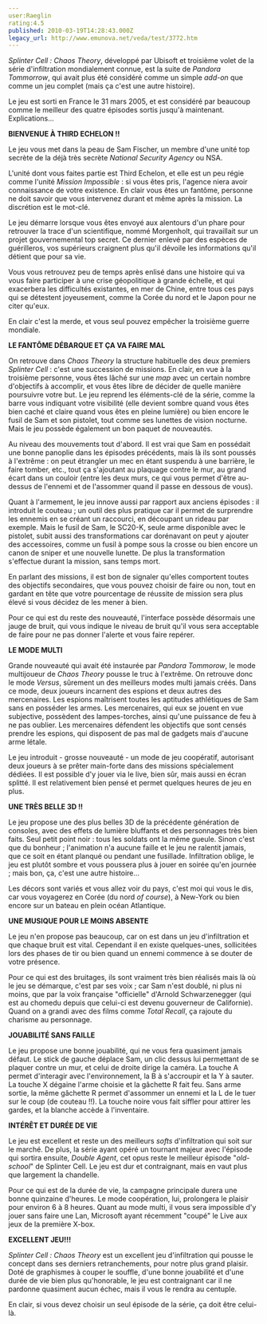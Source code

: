 ```yaml
---
user:Raeglin
rating:4.5
published: 2010-03-19T14:28:43.000Z
legacy_url: http://www.emunova.net/veda/test/3772.htm
---
```

_Splinter Cell : Chaos Theory_, développé par Ubisoft et troisième volet de la série d'infiltration mondialement connue, est la suite de _Pandora Tommorrow_, qui avait plus été considéré comme un simple _add-on_ que comme un jeu complet (mais ça c'est une autre histoire).  

Le jeu est sorti en France le 31 mars 2005, et est considéré par beaucoup comme le meilleur des quatre épisodes sortis jusqu'à maintenant. Explications...  

  

**BIENVENUE À THIRD ECHELON !!**  

  

Le jeu vous met dans la peau de Sam Fischer, un membre d'une unité top secrète de la déjà très secrète _National Security Agency_ ou NSA.  

L'unité dont vous faites partie est Third Echelon, et elle est un peu régie comme l'unité _Mission Impossible_ : si vous êtes pris, l'agence niera avoir connaissance de votre existence. En clair vous êtes un fantôme, personne ne doit savoir que vous intervenez durant et même après la mission. La discrétion est le mot-clé.  

Le jeu démarre lorsque vous êtes envoyé aux alentours d'un phare pour retrouver la trace d'un scientifique, nommé Morgenholt, qui travaillait sur un projet gouvernemental top secret. Ce dernier enlevé par des espèces de guérilleros, vos supérieurs craignent plus qu'il dévoile les informations qu'il détient que pour sa vie.  

Vous vous retrouvez peu de temps après enlisé dans une histoire qui va vous faire participer à une crise géopolitique à grande échelle, et qui exacerbera les difficultés existantes, en mer de Chine, entre tous ces pays qui se détestent joyeusement, comme la Corée du nord et le Japon pour ne citer qu'eux.  

En clair c'est la merde, et vous seul pouvez empêcher la troisième guerre mondiale.  

  

**LE FANTÔME DÉBARQUE ET ÇA VA FAIRE MAL**  

  

On retrouve dans _Chaos Theory_ la structure habituelle des deux premiers _Splinter Cell_ : c'est une succession de missions. En clair, en vue à la troisième personne, vous êtes lâché sur une _map_ avec un certain nombre d'objectifs à accomplir, et vous êtes libre de décider de quelle manière poursuivre votre but. Le jeu reprend les éléments-clé de la série, comme la barre vous indiquant votre visibilité (elle devient sombre quand vous êtes bien caché et claire quand vous êtes en pleine lumière) ou bien encore le fusil de Sam et son pistolet, tout comme ses lunettes de vision nocturne. Mais le jeu possède également un bon paquet de nouveautés.  

Au niveau des mouvements tout d'abord. Il est vrai que Sam en possédait une bonne panoplie dans les épisodes précédents, mais là ils sont poussés à l'extrême : on peut étrangler un mec en étant suspendu à une barrière, le faire tomber, etc., tout ça s'ajoutant au plaquage contre le mur, au grand écart dans un couloir (entre les deux murs, ce qui vous permet d'être au-dessus de l'ennemi et de l'assommer quand il passe en dessous de vous).  

Quant à l'armement, le jeu innove aussi par rapport aux anciens épisodes : il introduit le couteau ; un outil des plus pratique car il permet de surprendre les ennemis en se créant un raccourci, en découpant un rideau par exemple. Mais le fusil de Sam, le SC20-K, seule arme disponible avec le pistolet, subit aussi des transformations car dorénavant on peut y ajouter des accessoires, comme un fusil à pompe sous la crosse ou bien encore un canon de sniper et une nouvelle lunette. De plus la transformation s'effectue durant la mission, sans temps mort.  

En parlant des missions, il est bon de signaler qu'elles comportent toutes des objectifs secondaires, que vous pouvez choisir de faire ou non, tout en gardant en tête que votre pourcentage de réussite de mission sera plus élevé si vous décidez de les mener à bien.  

Pour ce qui est du reste des nouveauté, l'interface possède désormais une jauge de bruit, qui vous indique le niveau de bruit qu'il vous sera acceptable de faire pour ne pas donner l'alerte et vous faire repérer.  

  

**LE MODE MULTI**  

  

Grande nouveauté qui avait été instaurée par _Pandora Tommorow_, le mode multijoueur de _Chaos Theory_ pousse le truc à l'extrême. On retrouve donc le mode _Versus_, sûrement un des meilleurs modes multi jamais créés. Dans ce mode, deux joueurs incarnent des espions et deux autres des mercenaires. Les espions maîtrisent toutes les aptitudes athlétiques de Sam sans en posséder les armes. Les mercenaires, qui eux se jouent en vue subjective, possèdent des lampes-torches, ainsi qu'une puissance de feu à ne pas oublier. Les mercenaires défendent les objectifs que sont censés prendre les espions, qui disposent de pas mal de gadgets mais d'aucune arme létale.  

Le jeu introduit - grosse nouveauté - un mode de jeu coopératif, autorisant deux joueurs à se prêter main-forte dans des missions spécialement dédiées. Il est possible d'y jouer via le live, bien sûr, mais aussi en écran splitté. Il est relativement bien pensé et permet quelques heures de jeu en plus.  

  

**UNE TRÈS BELLE 3D !!**  

  

Le jeu propose une des plus belles 3D de la précédente génération de consoles, avec des effets de lumière bluffants et des personnages très bien faits. Seul petit point noir : tous les soldats ont la même gueule. Sinon c'est que du bonheur ; l'animation n'a aucune faille et le jeu ne ralentit jamais, que ce soit en étant planqué ou pendant une fusillade. Infiltration oblige, le jeu est plutôt sombre et vous poussera plus à jouer en soirée qu'en journée ; mais bon, ça, c'est une autre histoire...  

Les décors sont variés et vous allez voir du pays, c'est moi qui vous le dis, car vous voyagerez en Corée (du nord _of course_), à New-York ou bien encore sur un bateau en plein océan Atlantique.  

  

**UNE MUSIQUE POUR LE MOINS ABSENTE**  

  

Le jeu n'en propose pas beaucoup, car on est dans un jeu d'infiltration et que chaque bruit est vital. Cependant il en existe quelques-unes, sollicitées lors des phases de tir ou bien quand un ennemi commence à se douter de votre présence.  

Pour ce qui est des bruitages, ils sont vraiment très bien réalisés mais là où le jeu se démarque, c'est par ses voix ; car Sam n'est doublé, ni plus ni moins, que par la voix française "officielle" d'Arnold Schwarzenegger (qui est au chomedu depuis que celui-ci est devenu gouverneur de Californie). Quand on a grandi avec des films comme _Total Recall_, ça rajoute du charisme au personnage.  

  

**JOUABILITÉ SANS FAILLE**  

  

Le jeu propose une bonne jouabilité, qui ne vous fera quasiment jamais défaut. Le stick de gauche déplace Sam, un clic dessus lui permettant de se plaquer contre un mur, et celui de droite dirige la caméra. La touche A permet d'interagir avec l'environnement, la B à s'accroupir et la Y à sauter. La touche X dégaine l'arme choisie et la gâchette R fait feu. Sans arme sortie, la même gâchette R permet d'assommer un ennemi et la L de le tuer sur le coup (de couteau !!). La touche noire vous fait siffler pour attirer les gardes, et la blanche accède à l'inventaire.  

  

**INTÉRÊT ET DURÉE DE VIE**  

  

Le jeu est excellent et reste un des meilleurs _softs_ d'infiltration qui soit sur le marché. De plus, la série ayant opéré un tournant majeur avec l'épisode qui sortira ensuite, _Double Agent_, cet opus reste le meilleur épisode "_old-school_" de Splinter Cell. Le jeu est dur et contraignant, mais en vaut plus que largement la chandelle.  

Pour ce qui est de la durée de vie, la campagne principale durera une bonne quinzaine d'heures. Le mode coopération, lui, prolongera le plaisir pour environ 6 à 8 heures. Quant au mode multi, il vous sera impossible d'y jouer sans faire une Lan, Microsoft ayant récemment "coupé" le Live aux jeux de la première X-box.  

  

**EXCELLENT JEU!!!**  

  

_Splinter Cell : Chaos Theory_ est un excellent jeu d'infiltration qui pousse le concept dans ses derniers retranchements, pour notre plus grand plaisir. Doté de graphismes à couper le souffle, d'une bonne jouabilité et d'une durée de vie bien plus qu'honorable, le jeu est contraignant car il ne pardonne quasiment aucun échec, mais il vous le rendra au centuple.  

En clair, si vous devez choisir un seul épisode de la série, ça doit être celui-là.